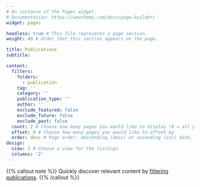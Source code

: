 ```yaml
---
# An instance of the Pages widget.
# Documentation: https://wowchemy.com/docs/page-builder/
widget: pages 

headless: true # This file represents a page section.
weight: 40 # Order that this section appears on the page.

title: Publications
subtitle: 

content:
  filters:
    folders:
      - publication
    tag: ''
    category: ''
    publication_type: ''
    author: ''
    exclude_featured: false
    exclude_future: false
    exclude_past: false
  count: 2 # Choose how many pages you would like to display (0 = all pages)
  offset: 0 # Choose how many pages you would like to offset by
  order: desc # Page order: descending (desc) or ascending (asc) date.
design:
  view: 3 # Choose a view for the listings
  columns: '2'
---
```


{{% callout note %}}
Quickly discover relevant content by [filtering publications](./publication/).
{{% /callout %}}
